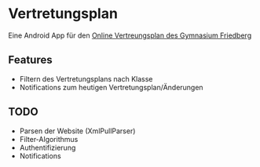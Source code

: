 # Vertretungsplan
Eine Android App für den [Online Vertreungsplan des Gymnasium Friedberg](http://www.gym-friedberg.de/extscripts/schueler/vertretungsplan/)

## Features

* Filtern des Vertretungsplans nach Klasse
* Notifications zum heutigen Vertretungsplan/Änderungen

## TODO

* Parsen der Website (XmlPullParser)
* Filter-Algorithmus
* Authentifizierung
* Notifications
